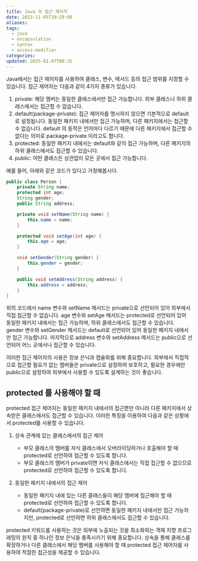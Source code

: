 ```yaml
---
title: Java 의 접근 제어자
date: 2023-11-05T19:29:00
aliases: 
tags:
  - java
  - encapsulation
  - syntax
  - access-modifier
categories: 
updated: 2025-01-07T00:35
---
```


Java에서는 접근 제어자를 사용하여 클래스, 변수, 메서드 등의 접근 범위를 지정할 수 있습니다. 접근 제어자는 다음과 같이 4가지 종류가 있습니다.

1. private: 해당 멤버는 동일한 클래스에서만 접근 가능합니다. 외부 클래스나 하위 클래스에서는 접근할 수 없습니다.
2. default(package-private): 접근 제어자를 명시하지 않으면 기본적으로 default로 설정됩니다. 동일한 패키지 내에서만 접근 가능하며, 다른 패키지에서는 접근할 수 없습니다. default 의 동작은 언어마다 다르기 때문에 다른 패키지에서 접근할 수 없다는 의미로 package-private 이라고도 합니다.
3. protected: 동일한 패키지 내에서는 default와 같이 접근 가능하며, 다른 패키지의 하위 클래스에서도 접근할 수 있습니다.
4. public: 어떤 클래스든 상관없이 모든 곳에서 접근 가능합니다.

예를 들어, 아래와 같은 코드가 있다고 가정해봅시다.

```java
public class Person {
    private String name;
    protected int age;
    String gender;
    public String address;

    private void setName(String name) {
        this.name = name;
    }

    protected void setAge(int age) {
        this.age = age;
    }

    void setGender(String gender) {
        this.gender = gender;
    }

    public void setAddress(String address) {
        this.address = address;
    }
}
```

위의 코드에서 name 변수와 setName 메서드는 private으로 선언되어 있어 외부에서 직접 접근할 수 없습니다. age 변수와 setAge 메서드는 protected로 선언되어 있어 동일한 패키지 내에서는 접근 가능하며, 하위 클래스에서도 접근할 수 있습니다. gender 변수와 setGender 메서드는 default로 선언되어 있어 동일한 패키지 내에서만 접근 가능합니다. 마지막으로 address 변수와 setAddress 메서드는 public으로 선언되어 어느 곳에서나 접근할 수 있습니다.

이러한 접근 제어자의 사용은 정보 은닉과 캡슐화를 위해 중요합니다. 외부에서 직접적으로 접근할 필요가 없는 멤버들은 private으로 설정하여 보호하고, 필요한 경우에만 public으로 설정하여 외부에서 사용할 수 있도록 설계하는 것이 좋습니다.

## protected 를 사용해야 할 때

protected 접근 제어자는 동일한 패키지 내에서의 접근뿐만 아니라 다른 패키지에서 상속받은 클래스에서도 접근할 수 있습니다. 이러한 특징을 이용하여 다음과 같은 상황에서 protected를 사용할 수 있습니다.

1. 상속 관계에 있는 클래스에서의 접근 제어
   - 부모 클래스의 멤버를 자식 클래스에서 오버라이딩하거나 호출해야 할 때 protected로 선언하여 접근할 수 있도록 합니다.
   - 부모 클래스의 멤버가 private이면 자식 클래스에서는 직접 접근할 수 없으므로 protected로 선언하여 접근할 수 있도록 합니다.

2. 동일한 패키지 내에서의 접근 제어
   - 동일한 패키지 내에 있는 다른 클래스들이 해당 멤버에 접근해야 할 때 protected로 선언하여 접근할 수 있도록 합니다.
   - default(package-private)로 선언하면 동일한 패키지 내에서만 접근 가능하지만, protected로 선언하면 하위 클래스에서도 접근할 수 있습니다.

protected 키워드를 사용하는 것은 외부에 노출되는 것을 최소화하는 객체 지향 프로그래밍의 원칙 중 하나인 정보 은닉을 충족시키기 위해 중요합니다. 상속을 통해 클래스를 확장하거나 다른 클래스에서 해당 멤버를 사용해야 할 때 protected 접근 제어자를 사용하여 적절한 접근성을 제공할 수 있습니다.
